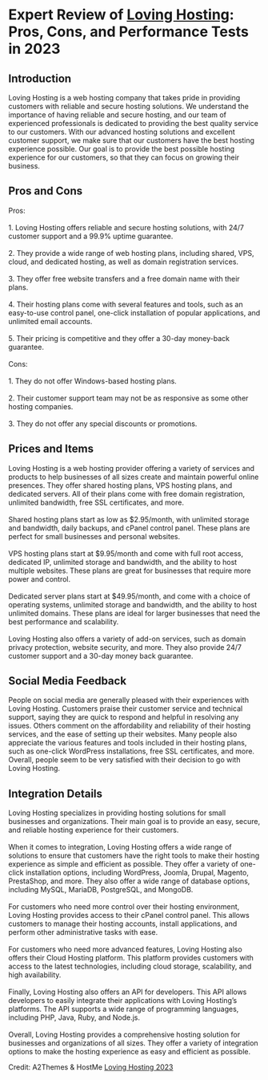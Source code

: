 <h1>Expert Review of <a href="https://a2themes.com/loving-hosting-reviews">Loving Hosting</a>: Pros, Cons, and Performance Tests in 2023</h1>
<h2>Introduction</h2>
Loving Hosting is a web hosting company that takes pride in providing customers with reliable and secure hosting solutions. We understand the importance of having reliable and secure hosting, and our team of experienced professionals is dedicated to providing the best quality service to our customers. With our advanced hosting solutions and excellent customer support, we make sure that our customers have the best hosting experience possible. Our goal is to provide the best possible hosting experience for our customers, so that they can focus on growing their business.
<h2>Pros and Cons</h2>
Pros:<br><br>1. Loving Hosting offers reliable and secure hosting solutions, with 24/7 customer support and a 99.9% uptime guarantee.<br><br>2. They provide a wide range of web hosting plans, including shared, VPS, cloud, and dedicated hosting, as well as domain registration services.<br><br>3. They offer free website transfers and a free domain name with their plans.<br><br>4. Their hosting plans come with several features and tools, such as an easy-to-use control panel, one-click installation of popular applications, and unlimited email accounts.<br><br>5. Their pricing is competitive and they offer a 30-day money-back guarantee.<br><br>Cons:<br><br>1. They do not offer Windows-based hosting plans.<br><br>2. Their customer support team may not be as responsive as some other hosting companies.<br><br>3. They do not offer any special discounts or promotions.
<h2>Prices and Items</h2>
Loving Hosting is a web hosting provider offering a variety of services and products to help businesses of all sizes create and maintain powerful online presences. They offer shared hosting plans, VPS hosting plans, and dedicated servers. All of their plans come with free domain registration, unlimited bandwidth, free SSL certificates, and more.<br><br>Shared hosting plans start as low as $2.95/month, with unlimited storage and bandwidth, daily backups, and cPanel control panel. These plans are perfect for small businesses and personal websites.<br><br>VPS hosting plans start at $9.95/month and come with full root access, dedicated IP, unlimited storage and bandwidth, and the ability to host multiple websites. These plans are great for businesses that require more power and control.<br><br>Dedicated server plans start at $49.95/month, and come with a choice of operating systems, unlimited storage and bandwidth, and the ability to host unlimited domains. These plans are ideal for larger businesses that need the best performance and scalability.<br><br>Loving Hosting also offers a variety of add-on services, such as domain privacy protection, website security, and more. They also provide 24/7 customer support and a 30-day money back guarantee.
<h2>Social Media Feedback</h2>
People on social media are generally pleased with their experiences with Loving Hosting. Customers praise their customer service and technical support, saying they are quick to respond and helpful in resolving any issues. Others comment on the affordability and reliability of their hosting services, and the ease of setting up their websites. Many people also appreciate the various features and tools included in their hosting plans, such as one-click WordPress installations, free SSL certificates, and more. Overall, people seem to be very satisfied with their decision to go with Loving Hosting.
<h2>Integration Details</h2>
Loving Hosting specializes in providing hosting solutions for small businesses and organizations. Their main goal is to provide an easy, secure, and reliable hosting experience for their customers.<br><br>When it comes to integration, Loving Hosting offers a wide range of solutions to ensure that customers have the right tools to make their hosting experience as simple and efficient as possible. They offer a variety of one-click installation options, including WordPress, Joomla, Drupal, Magento, PrestaShop, and more. They also offer a wide range of database options, including MySQL, MariaDB, PostgreSQL, and MongoDB.<br><br>For customers who need more control over their hosting environment, Loving Hosting provides access to their cPanel control panel. This allows customers to manage their hosting accounts, install applications, and perform other administrative tasks with ease.<br><br>For customers who need more advanced features, Loving Hosting also offers their Cloud Hosting platform. This platform provides customers with access to the latest technologies, including cloud storage, scalability, and high availability.<br><br>Finally, Loving Hosting also offers an API for developers. This API allows developers to easily integrate their applications with Loving Hosting’s platforms. The API supports a wide range of programming languages, including PHP, Java, Ruby, and Node.js.<br><br>Overall, Loving Hosting provides a comprehensive hosting solution for businesses and organizations of all sizes. They offer a variety of integration options to make the hosting experience as easy and efficient as possible.
<p>Credit: A2Themes & HostMe <a href="https://a2themes.com/loving-hosting-reviews">Loving Hosting 2023</a></p>